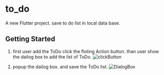 # to_do

A new Flutter project.
save to do list in local data base.
## Getting Started
1. first user add the ToDo click the floting Action button. than user show the dailog box to add the list of ToDo.
![clickButton](https://github.com/Saurabh2513/ToDoList/assets/89311673/af1bd52f-4a2e-406e-93ec-e194173c2c2a)

2. popup the dailog box. and save the ToDo list.
![DialogBox](https://github.com/Saurabh2513/ToDoList/assets/89311673/4eb994d8-e84c-493c-ad13-268edaafacb6)
